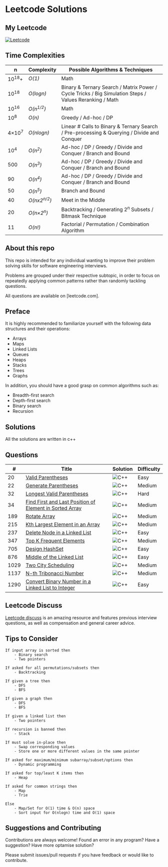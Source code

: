 # Leetcode Solutions

## My Leetcode
[![Leetcode](https://img.shields.io/badge/-LeetCode-FFA116?style=for-the-badge&logo=LeetCode&logoColor=black)](https://leetcode.com/inerta/)

## Time Complexities

| n | Complexity | Possible Algorithms & Techniques |
| - | - | - |
| 10<sup>18</sup>+ | _O(1)_ | Math |
| 10<sup>18</sup> | _O(logn)_ | Binary & Ternary Search / Matrix Power / Cycle Tricks / Big Simulation Steps / Values Reranking / Math |
| 10<sup>16</sup> | _O(n<sup>1/2</sup>)_ | Math |
| 10<sup>8</sup> | _O(n)_ | Greedy / Ad-hoc / DP |
| 4×10<sup>7</sup> | _O(nlogn)_ | Linear # Calls to Binary & Ternary Search / Pre-processing & Querying / Divide and Conquer |
| 10<sup>4</sup> | _O(n<sup>2</sup>)_ | Ad-hoc / DP / Greedy / Divide and Conquer / Branch and Bound |
| 500 | _O(n<sup>3</sup>)_ | Ad-hoc / DP / Greedy / Divide and Conquer / Branch and Bound  |
| 90 | _O(n<sup>4</sup>)_ | Ad-hoc / DP / Greedy / Divide and Conquer / Branch and Bound |
| 50 | _O(n<sup>5</sup>)_ | Branch and Bound |
| 40 | _O(nx2<sup>n/2</sup>)_ | 	Meet in the Middle |
| 20 | _O(n×2<sup>n</sup>)_ | Backtracking / Generating 2<sup>n</sup> Subsets / Bitmask Technique |
| 11 | _O(n!)_ | Factorial / Permutation / Combination Algorithm |


## About this repo

This repo is intended for any individual wanting to improve their problem
solving skills for software engineering interviews.

Problems are grouped under their respective subtopic, in order to focus on
repeatedly applying common patterns rather than randomly tackling questions.

All questions are available on [leetcode.com].

## Preface

It is highly recommended to familiarize yourself with the following data structures and their operations:

- Arrays
- Maps
- Linked Lists
- Queues
- Heaps
- Stacks
- Trees
- Graphs

In addition, you should have a good grasp on common algorithms such as:

- Breadth-first search
- Depth-first search
- Binary search
- Recursion


## Solutions

All the solutions are written in c++

## Questions
|  #  | Title           |  Solution       | Difficulty    |
|-----|---------------- | --------------- | --------------- |
| 20 | [Valid Parentheses](https://leetcode.com/problems/valid-parentheses/) | ![C++](https://img.shields.io/badge/c++-%2300599C.svg?style=for-the-badge&logo=c%2B%2B&logoColor=white)  |  Easy |
| 22 | [Generate Parentheses](https://leetcode.com/problems/generate-parentheses/) | ![C++](https://img.shields.io/badge/c++-%2300599C.svg?style=for-the-badge&logo=c%2B%2B&logoColor=white)  | Medium |
| 32 | [Longest Valid Parentheses](https://leetcode.com/problems/longest-valid-parentheses/) | ![C++](https://img.shields.io/badge/c++-%2300599C.svg?style=for-the-badge&logo=c%2B%2B&logoColor=white)  | Hard |
| 34 | [Find First and Last Position of Element in Sorted Array](https://leetcode.com/problems/find-first-and-last-position-of-element-in-sorted-array/) | ![C++](https://img.shields.io/badge/c++-%2300599C.svg?style=for-the-badge&logo=c%2B%2B&logoColor=white)  | Medium |
| 189 | [Rotate Array](https://leetcode.com/problems/rotate-array/) | ![C++](https://img.shields.io/badge/c++-%2300599C.svg?style=for-the-badge&logo=c%2B%2B&logoColor=white)  | Medium |
| 215 | [Kth Largest Element in an Array](https://leetcode.com/problems/kth-largest-element-in-an-array/) | ![C++](https://img.shields.io/badge/c++-%2300599C.svg?style=for-the-badge&logo=c%2B%2B&logoColor=white)  | Medium |
| 237 | [Delete Node in a Linked List](https://leetcode.com/problems/delete-node-in-a-linked-list/) | ![C++](https://img.shields.io/badge/c++-%2300599C.svg?style=for-the-badge&logo=c%2B%2B&logoColor=white)  | Easy |
| 347 | [Top K Frequent Elements](https://leetcode.com/problems/top-k-frequent-elements/) | ![C++](https://img.shields.io/badge/c++-%2300599C.svg?style=for-the-badge&logo=c%2B%2B&logoColor=white)  | Medium |
| 705 | [Design HashSet](https://leetcode.com/problems/design-hashset/) | ![C++](https://img.shields.io/badge/c++-%2300599C.svg?style=for-the-badge&logo=c%2B%2B&logoColor=white)  | Easy |
| 876 | [Middle of the Linked List](https://leetcode.com/problems/middle-of-the-linked-list/) | ![C++](https://img.shields.io/badge/c++-%2300599C.svg?style=for-the-badge&logo=c%2B%2B&logoColor=white)  | Easy |
| 1029 | [Two City Scheduling](https://leetcode.com/problems/two-city-scheduling/) | ![C++](https://img.shields.io/badge/c++-%2300599C.svg?style=for-the-badge&logo=c%2B%2B&logoColor=white)  | Medium |
| 1137 | [N-th Tribonacci Number](https://leetcode.com/problems/n-th-tribonacci-number/) | ![C++](https://img.shields.io/badge/c++-%2300599C.svg?style=for-the-badge&logo=c%2B%2B&logoColor=white)  | Medium |
| 1290 | [Convert Binary Number in a Linked List to Integer](https://leetcode.com/problems/convert-binary-number-in-a-linked-list-to-integer/) | ![C++](https://img.shields.io/badge/c++-%2300599C.svg?style=for-the-badge&logo=c%2B%2B&logoColor=white)  | Easy |


## Leetcode Discuss

[Leetcode discuss](https://leetcode.com/discuss/interview-question?currentPage=1&orderBy=hot&query=) is an amazing resource and features previous interview
questions, as well as compensation and general career advice.

## Tips to Consider

```
If input array is sorted then
    - Binary search
    - Two pointers

If asked for all permutations/subsets then
    - Backtracking

If given a tree then
    - DFS
    - BFS

If given a graph then
    - DFS
    - BFS

If given a linked list then
    - Two pointers

If recursion is banned then
    - Stack

If must solve in-place then
    - Swap corresponding values
    - Store one or more different values in the same pointer

If asked for maximum/minimum subarray/subset/options then
    - Dynamic programming

If asked for top/least K items then
    - Heap

If asked for common strings then
    - Map
    - Trie

Else
    - Map/Set for O(1) time & O(n) space
    - Sort input for O(nlogn) time and O(1) space
```

## Suggestions and Contributing

Contributions are always welcome!
Found an error in any program? Have a suggestion? Have more optamise solution?

Please submit issues/pull requests if you have feedback or would like to contribute.


